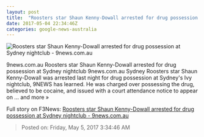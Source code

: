 ```yaml
---
layout: post
title:  "Roosters star Shaun Kenny-Dowall arrested for drug possession at Sydney nightclub - 9news.com.au"
date: 2017-05-04 22:34:46Z
categories: google-news-australia
---
```


![Roosters star Shaun Kenny-Dowall arrested for drug possession at Sydney nightclub - 9news.com.au](http://9network-vod-progressive.akamaized.net/media2/664969388001/2017/05/664969388001_5422273399001_5422260163001-vs.jpg)

9news.com.au Roosters star Shaun Kenny-Dowall arrested for drug possession at Sydney nightclub 9news.com.au Sydney Roosters star Shaun Kenny-Dowall was arrested last night for drug possession at Sydney's Ivy nightclub, 9NEWS has learned. He was charged over possessing the drug, believed to be cocaine, and issued with a court attendance notice to appear on ... and more »


Full story on F3News: [Roosters star Shaun Kenny-Dowall arrested for drug possession at Sydney nightclub - 9news.com.au](http://www.f3nws.com/n/dR3Fv)

> Posted on: Friday, May 5, 2017 3:34:46 AM

